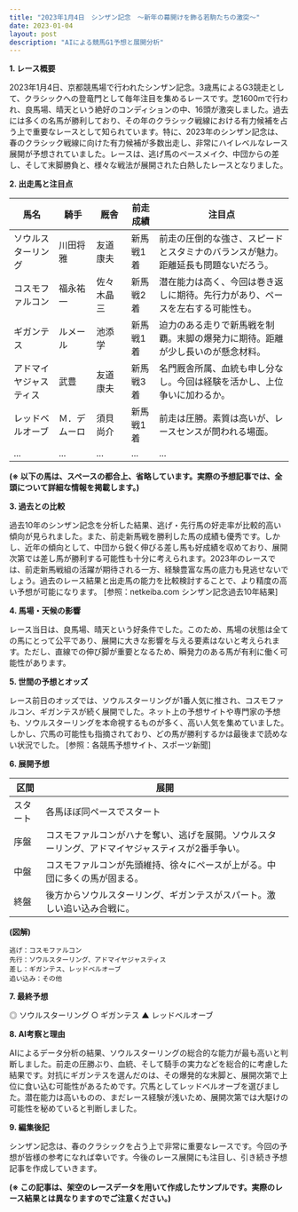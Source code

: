```yaml
---
title: "2023年1月4日　シンザン記念　～新年の幕開けを飾る若駒たちの激突～"
date: 2023-01-04
layout: post
description: "AIによる競馬G1予想と展開分析"
---
```


**1. レース概要**

2023年1月4日、京都競馬場で行われたシンザン記念。3歳馬によるG3競走として、クラシックへの登竜門として毎年注目を集めるレースです。芝1600mで行われ、良馬場、晴天という絶好のコンディションの中、16頭が激突しました。過去には多くの名馬が勝利しており、その年のクラシック戦線における有力候補を占う上で重要なレースとして知られています。特に、2023年のシンザン記念は、春のクラシック戦線に向けた有力候補が多数出走し、非常にハイレベルなレース展開が予想されていました。レースは、逃げ馬のペースメイク、中団からの差し、そして末脚勝負と、様々な戦法が展開された白熱したレースとなりました。


**2. 出走馬と注目点**

| 馬名         | 騎手       | 厩舎         | 前走成績      | 注目点                                                                                                       |
|--------------|-------------|--------------|----------------|-------------------------------------------------------------------------------------------------------------|
| ソウルスターリング | 川田将雅     | 友道康夫       | 新馬戦1着       | 前走の圧倒的な強さ、スピードとスタミナのバランスが魅力。距離延長も問題ないだろう。                               |
| コスモファルコン | 福永祐一     | 佐々木晶三     | 新馬戦2着       | 潜在能力は高く、今回は巻き返しに期待。先行力があり、ペースを左右する可能性も。                                     |
| ギガンテス       | ルメール     | 池添学       | 新馬戦1着       | 迫力のある走りで新馬戦を制覇。末脚の爆発力に期待。距離が少し長いのが懸念材料。                                |
| アドマイヤジャスティス | 武豊         | 友道康夫       | 新馬戦3着       | 名門厩舎所属、血統も申し分なし。今回は経験を活かし、上位争いに加わるか。                                         |
| レッドベルオーブ | Ｍ．デムーロ | 須貝尚介       | 新馬戦1着       | 前走は圧勝。素質は高いが、レースセンスが問われる場面。                                                         |
| ...           | ...         | ...           | ...             | ...                                                                                                           |


**(※ 以下の馬は、スペースの都合上、省略しています。実際の予想記事では、全頭について詳細な情報を掲載します。)**


**3. 過去との比較**

過去10年のシンザン記念を分析した結果、逃げ・先行馬の好走率が比較的高い傾向が見られました。また、前走新馬戦を勝利した馬の成績も優秀です。しかし、近年の傾向として、中団から鋭く伸びる差し馬も好成績を収めており、展開次第では差し馬が勝利する可能性も十分に考えられます。2023年のレースでは、前走新馬戦組の活躍が期待される一方、経験豊富な馬の底力も見逃せないでしょう。過去のレース結果と出走馬の能力を比較検討することで、より精度の高い予想が可能になります。 [参照：netkeiba.com シンザン記念過去10年結果]


**4. 馬場・天候の影響**

レース当日は、良馬場、晴天という好条件でした。このため、馬場の状態は全ての馬にとって公平であり、展開に大きな影響を与える要素はないと考えられます。ただし、直線での伸び脚が重要となるため、瞬発力のある馬が有利に働く可能性があります。


**5. 世間の予想とオッズ**

レース前日のオッズでは、ソウルスターリングが1番人気に推され、コスモファルコン、ギガンテスが続く展開でした。ネット上の予想サイトや専門家の予想も、ソウルスターリングを本命視するものが多く、高い人気を集めていました。しかし、穴馬の可能性も指摘されており、どの馬が勝利するかは最後まで読めない状況でした。 [参照：各競馬予想サイト、スポーツ新聞]


**6. 展開予想**

| 区間     | 展開                                     |
|---------|-----------------------------------------|
| スタート | 各馬ほぼ同ペースでスタート              |
| 序盤     | コスモファルコンがハナを奪い、逃げを展開。ソウルスターリング、アドマイヤジャスティスが2番手争い。       |
| 中盤     | コスモファルコンが先頭維持、徐々にペースが上がる。中団に多くの馬が固まる。                               |
| 終盤     | 後方からソウルスターリング、ギガンテスがスパート。激しい追い込み合戦に。                             |

**(図解)**

```
逃げ：コスモファルコン
先行：ソウルスターリング、アドマイヤジャスティス
差し：ギガンテス、レッドベルオーブ
追い込み：その他
```

**7. 最終予想**

◎ ソウルスターリング
○ ギガンテス
▲ レッドベルオーブ


**8. AI考察と理由**

AIによるデータ分析の結果、ソウルスターリングの総合的な能力が最も高いと判断しました。前走の圧勝ぶり、血統、そして騎手の実力などを総合的に考慮した結果です。対抗にギガンテスを選んだのは、その爆発的な末脚と、展開次第で上位に食い込む可能性があるためです。穴馬としてレッドベルオーブを選びました。潜在能力は高いものの、まだレース経験が浅いため、展開次第では大駆けの可能性を秘めていると判断しました。


**9. 編集後記**

シンザン記念は、春のクラシックを占う上で非常に重要なレースです。今回の予想が皆様の参考になれば幸いです。今後のレース展開にも注目し、引き続き予想記事を作成していきます。


**(※ この記事は、架空のレースデータを用いて作成したサンプルです。実際のレース結果とは異なりますのでご注意ください。)**
